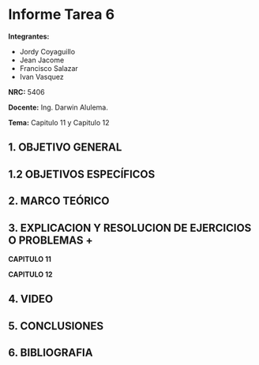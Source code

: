 # Informe Tarea 6
**Integrantes:**
- Jordy Coyaguillo
- Jean Jacome
- Francisco Salazar
- Ivan Vasquez



 **NRC:** 5406
 
 **Docente:** Ing. Darwin Alulema.
 
 **Tema:** Capitulo 11 y Capitulo 12
 
 ## 1. OBJETIVO GENERAL
  
 ## 1.2 OBJETIVOS ESPECÍFICOS
 
 ## 2. MARCO TEÓRICO
 
 ## 3. EXPLICACION Y RESOLUCION DE EJERCICIOS O PROBLEMAS +
 
 **CAPITULO 11**
 
 **CAPITULO 12**
 
 ## 4. VIDEO
 
 ## 5. CONCLUSIONES

 ## 6. BIBLIOGRAFIA
  
